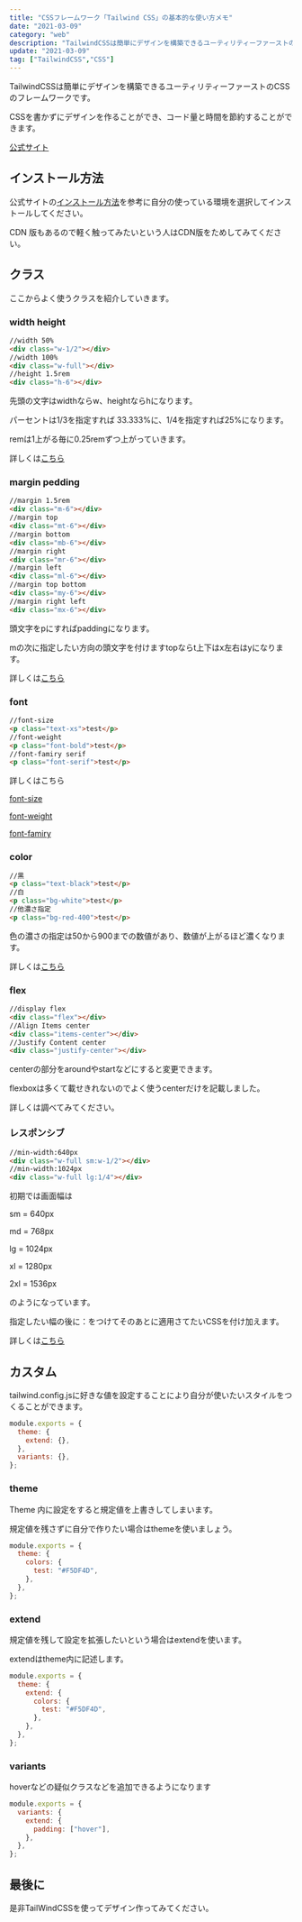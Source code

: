 ```yaml
---
title: "CSSフレームワーク「Tailwind CSS」の基本的な使い方メモ"
date: "2021-03-09"
category: "web"
description: "TailwindCSSは簡単にデザインを構築できるユーティリティーファーストのCSSのフレームワークです。CSSを書かずにデザインを作ることができ、コード量と時間を節約することができます。"
update: "2021-03-09"
tag: ["TailwindCSS","CSS"]
---
```


TailwindCSSは簡単にデザインを構築できるユーティリティーファーストのCSSのフレームワークです。

CSSを書かずにデザインを作ることができ、コード量と時間を節約することができます。

[公式サイト](https://tailwindcss.com/)

## インストール方法

公式サイトの[インストール方法](https://tailwindcss.com/docs/installation#2-add-tailwind-to-your-css)を参考に自分の使っている環境を選択してインストールしてください。

CDN 版もあるので軽く触ってみたいという人はCDN版をためしてみてください。

## クラス

ここからよく使うクラスを紹介していきます。

### width height

```html
//width 50%
<div class="w-1/2"></div>
//width 100%
<div class="w-full"></div>
//height 1.5rem
<div class="h-6"></div>
```

先頭の文字はwidthならw、heightならhになります。

パーセントは1/3を指定すれば 33.333%に、1/4を指定すれば25%になります。

remは1上がる毎に0.25remずつ上がっていきます。

詳しくは[こちら](https://tailwindcss.com/docs/width)

### margin pedding

```html
//margin 1.5rem
<div class="m-6"></div>
//margin top
<div class="mt-6"></div>
//margin bottom
<div class="mb-6"></div>
//margin right
<div class="mr-6"></div>
//margin left
<div class="ml-6"></div>
//margin top bottom
<div class="my-6"></div>
//margin right left
<div class="mx-6"></div>
```

頭文字をpにすればpaddingになります。

mの次に指定したい方向の頭文字を付けますtopならt上下はx左右はyになります。

詳しくは[こちら](https://tailwindcss.com/docs/margin)

### font

```html
//font-size
<p class="text-xs">test</p>
//font-weight
<p class="font-bold">test</p>
//font-famiry serif
<p class="font-serif">test</p>
```

詳しくはこちら

[font-size](https://tailwindcss.com/docs/font-size)

[font-weight](https://tailwindcss.com/docs/font-weight)

[font-famiry](https://tailwindcss.com/docs/font-family)

### color

```html
//黒
<p class="text-black">test</p>
//白
<p class="bg-white">test</p>
//他濃さ指定
<p class="bg-red-400">test</p>
```

色の濃さの指定は50から900までの数値があり、数値が上がるほど濃くなります。

詳しくは[こちら](https://tailwindcss.com/docs/background-color)

### flex

```html
//display flex
<div class="flex"></div>
//Align Items center
<div class="items-center"></div>
//Justify Content center
<div class="justify-center"></div>
```

centerの部分をaroundやstartなどにすると変更できます。

flexboxは多くて載せきれないのでよく使うcenterだけを記載しました。

詳しくは調べてみてください。

### レスポンシブ

```html
//min-width:640px
<div class="w-full sm:w-1/2"></div>
//min-width:1024px
<div class="w-full lg:1/4"></div>
```

初期では画面幅は

sm = 640px

md = 768px

lg = 1024px

xl = 1280px

2xl = 1536px

のようになっています。

指定したい幅の後に：をつけてそのあとに適用さてたいCSSを付け加えます。

詳しくは[こちら](https://tailwindcss.com/docs/responsive-design)

## カスタム

tailwind.config.jsに好きな値を設定することにより自分が使いたいスタイルをつくることができます。

```javascript
module.exports = {
  theme: {
    extend: {},
  },
  variants: {},
};
```

### theme

Theme 内に設定をすると規定値を上書きしてしまいます。

規定値を残さずに自分で作りたい場合はthemeを使いましょう。

```javascript
module.exports = {
  theme: {
    colors: {
      test: "#F5DF4D",
    },
  },
};
```

### extend

規定値を残して設定を拡張したいという場合はextendを使います。

extendはtheme内に記述します。

```javascript
module.exports = {
  theme: {
    extend: {
      colors: {
        test: "#F5DF4D",
      },
    },
  },
};
```

### variants

hoverなどの疑似クラスなどを追加できるようになります

```javascript
module.exports = {
  variants: {
    extend: {
      padding: ["hover"],
    },
  },
};
```

## 最後に

是非TailWindCSSを使ってデザイン作ってみてください。
